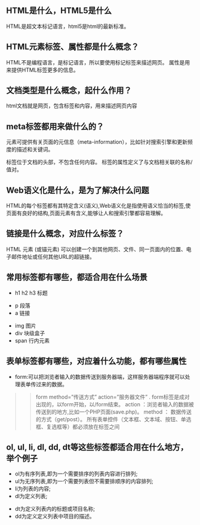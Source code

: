 ## HTML是什么，HTML5是什么
HTML是超文本标记语言，html5是html的最新标准。
## HTML元素标签、属性都是什么概念？
HTML不是编程语言，是标记语言，所以要使用标记标签来描述网页。
属性是用来提供HTML标签更多的信息。

## 文档类型是什么概念，起什么作用？
html文档就是网页，包含标签和内容，用来描述网页内容


## meta标签都用来做什么的？
<meta> 元素可提供有关页面的元信息（meta-information），比如针对搜索引擎和更新频度的描述和关键词。

<meta> 标签位于文档的头部，不包含任何内容。<meta> 标签的属性定义了与文档相关联的名称/值对。

## Web语义化是什么，是为了解决什么问题
HTML的每个标签都有其特定含义(语义),Web语义化是指使用语义恰当的标签,使页面有良好的结构,页面元素有含义,能够让人和搜索引擎都容易理解。

## 链接是什么概念，对应什么标签？
HTML <a> 元素 (或锚元素) 可以创建一个到其他网页、文件、同一页面内的位置、电子邮件地址或任何其他URL的超链接。

## 常用标签都有哪些，都适合用在什么场景
+ h1 h2 h3 标题
- p 段落
- a 链接
+ img 图片
+ div 块级盒子
+ span 行内元素

## 表单标签都有哪些，对应着什么功能，都有哪些属性
+ form:可以把浏览者输入的数据传送到服务器端，这样服务器端程序就可以处理表单传过来的数据。
>> form method=”传送方式” action=”服务器文件” . form标签是成对出现的，以form开始，以/form结束。
>> action ：浏览者输入的数据被传送到的地方,比如一个PHP页面(save.php)。
>> method ： 数据传送的方式（get/post）。
>> 所有表单控件（文本框、文本域、按钮、单选框、复选框等）都必须放在标签之间
## ol, ul, li, dl, dd, dt等这些标签都适合用在什么地方，举个例子

+ ol为有序列表,即为一个需要排序的列表内容进行排列;
+ ul为无序列表,即为一个需要列表但不需要排顺序的内容排列;
+ li为列表的内容;
+ dl为定义列表;
- dt为定义列表内的标题或项目名称;
- dd为定义定义列表中项目的描述。
